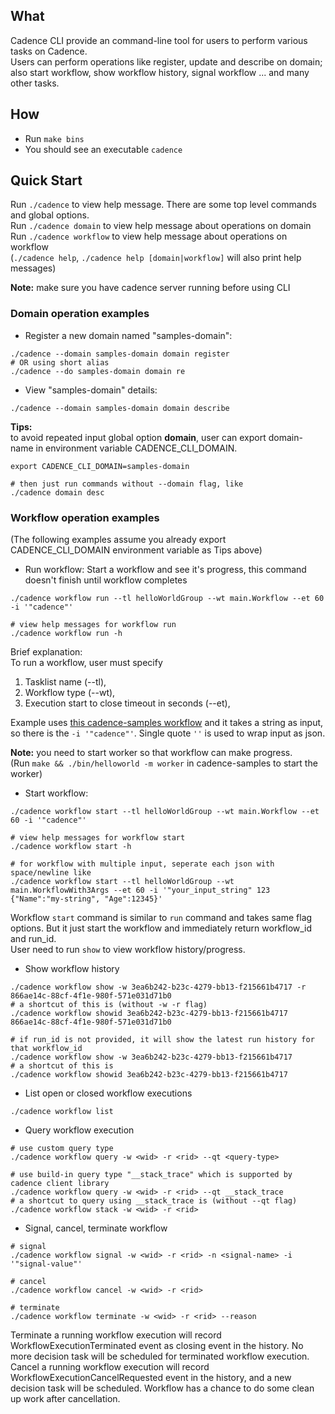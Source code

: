## What
Cadence CLI provide an command-line tool for users to perform various tasks on Cadence.  
Users can perform operations like register, update and describe on domain;  
also start workflow, show workflow history, signal workflow ... and many other tasks.    

## How
- Run `make bins`
- You should see an executable `cadence`

## Quick Start
Run `./cadence` to view help message. There are some top level commands and global options.   
Run `./cadence domain` to view help message about operations on domain  
Run `./cadence workflow` to view help message about operations on workflow  
(`./cadence help`, `./cadence help [domain|workflow]` will also print help messages)

**Note:** make sure you have cadence server running before using CLI 

### Domain operation examples 
- Register a new domain named "samples-domain":  
```
./cadence --domain samples-domain domain register 
# OR using short alias  
./cadence --do samples-domain domain re
```   
- View "samples-domain" details:   
```
./cadence --domain samples-domain domain describe  
```

**Tips:**  
to avoid repeated input global option **domain**, user can export domain-name in environment variable CADENCE_CLI_DOMAIN.
```
export CADENCE_CLI_DOMAIN=samples-domain

# then just run commands without --domain flag, like
./cadence domain desc
```

### Workflow operation examples
(The following examples assume you already export CADENCE_CLI_DOMAIN environment variable as Tips above)

- Run workflow: Start a workflow and see it's progress, this command doesn't finish until workflow completes
```
./cadence workflow run --tl helloWorldGroup --wt main.Workflow --et 60 -i '"cadence"'

# view help messages for workflow run
./cadence workflow run -h
``` 
Brief explanation:  
To run a workflow, user must specify 
1. Tasklist name (--tl), 
2. Workflow type (--wt), 
3. Execution start to close timeout in seconds (--et), 

Example uses [this cadence-samples workflow](https://github.com/samarabbas/cadence-samples/blob/master/cmd/samples/recipes/helloworld/helloworld_workflow.go) 
and it takes a string as input, so there is the `-i '"cadence"'`. Single quote `''` is used to wrap input as json. 

**Note:** you need to start worker so that workflow can make progress.  
(Run `make && ./bin/helloworld -m worker` in cadence-samples to start the worker)

- Start workflow: 
```
./cadence workflow start --tl helloWorldGroup --wt main.Workflow --et 60 -i '"cadence"'

# view help messages for workflow start
./cadence workflow start -h

# for workflow with multiple input, seperate each json with space/newline like
./cadence workflow start --tl helloWorldGroup --wt main.WorkflowWith3Args --et 60 -i '"your_input_string" 123 {"Name":"my-string", "Age":12345}'
```
Workflow `start` command is similar to `run` command and takes same flag options. But it just start the workflow and immediately return workflow_id and run_id.  
User need to run `show` to view workflow history/progress.  

- Show workflow history
```
./cadence workflow show -w 3ea6b242-b23c-4279-bb13-f215661b4717 -r 866ae14c-88cf-4f1e-980f-571e031d71b0
# a shortcut of this is (without -w -r flag)
./cadence workflow showid 3ea6b242-b23c-4279-bb13-f215661b4717 866ae14c-88cf-4f1e-980f-571e031d71b0

# if run_id is not provided, it will show the latest run history for that workflow_id
./cadence workflow show -w 3ea6b242-b23c-4279-bb13-f215661b4717
# a shortcut of this is
./cadence workflow showid 3ea6b242-b23c-4279-bb13-f215661b4717
```

- List open or closed workflow executions
```
./cadence workflow list
```

- Query workflow execution
```
# use custom query type
./cadence workflow query -w <wid> -r <rid> --qt <query-type>

# use build-in query type "__stack_trace" which is supported by cadence client library
./cadence workflow query -w <wid> -r <rid> --qt __stack_trace
# a shortcut to query using __stack_trace is (without --qt flag)
./cadence workflow stack -w <wid> -r <rid> 
```

- Signal, cancel, terminate workflow
```
# signal
./cadence workflow signal -w <wid> -r <rid> -n <signal-name> -i '"signal-value"'

# cancel
./cadence workflow cancel -w <wid> -r <rid>

# terminate
./cadence workflow terminate -w <wid> -r <rid> --reason 
```
Terminate a running workflow execution will record WorkflowExecutionTerminated event as closing event in the history. No more decision task will be scheduled for terminated workflow execution.  
Cancel a running workflow execution will record WorkflowExecutionCancelRequested event in the history, and a new decision task will be scheduled. Workflow has a chance to do some clean up work after cancellation.